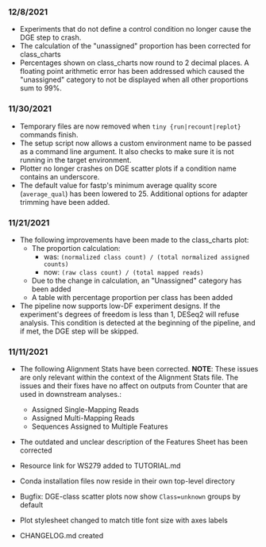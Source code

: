 ### 12/8/2021
- Experiments that do not define a control condition no longer cause the DGE step to crash.
- The calculation of the "unassigned" proportion has been corrected for class_charts
- Percentages shown on class_charts now round to 2 decimal places. A floating point arithmetic error has been addressed which caused the "unassigned" category to not be displayed when all other proportions sum to 99%.

### 11/30/2021
- Temporary files are now removed when `tiny {run|recount|replot}` commands finish.
- The setup script now allows a custom environment name to be passed as a command line argument. It also checks to make sure it is not running in the target environment.
- Plotter no longer crashes on DGE scatter plots if a condition name contains an underscore.
- The default value for fastp's  minimum average quality score (`average_qual`) has been lowered to 25. Additional options for adapter trimming have been added.

### 11/21/2021
- The following improvements have been made to the  class_charts plot:
    - The proportion calculation: 
      - was: `(normalized class count) / (total normalized assigned counts)`
      - now: `(raw class count) / (total mapped reads)`
    - Due to the change in calculation, an "Unassigned" category has been added
    - A table with percentage proportion per class has been added
- The pipeline now supports low-DF experiment designs. If the experiment's degrees of freedom is less than 1, DESeq2 will refuse analysis. This condition is detected at the beginning of the pipeline, and if met, the DGE step will be skipped.

### 11/11/2021

- The following Alignment Stats have been corrected. **NOTE**: These issues are only relevant within the context of the Alignment Stats file. The issues and their fixes have no affect on outputs from Counter that are used in downstream analyses.:
  - Assigned Single-Mapping Reads
  - Assigned Multi-Mapping Reads
  - Sequences Assigned to Multiple Features
  
- The outdated and unclear description of the Features Sheet has been corrected
- Resource link for WS279 added to TUTORIAL.md
- Conda installation files now reside in their own top-level directory
- Bugfix: DGE-class scatter plots now show `Class=unknown` groups by default
- Plot stylesheet changed to match title font size with axes labels
- CHANGELOG.md created 